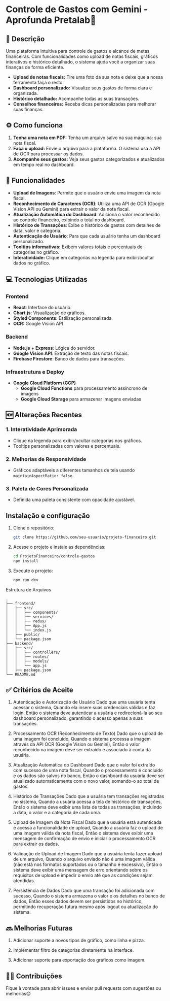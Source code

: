 # Controle de Gastos com Gemini - Aprofunda Pretalab💜

## 📄 **Descrição**

Uma plataforma intuitiva para controle de gastos e alcance de metas financeiras. Com funcionalidades como upload de notas fiscais, gráficos interativos e histórico detalhado, o sistema ajuda você a organizar suas finanças de forma eficiente.

- **Upload de notas fiscais:** Tire uma foto da sua nota e deixe que a nossa ferramenta faça o resto.
- **Dashboard personalizado:** Visualize seus gastos de forma clara e organizada.
- **Histórico detalhado:** Acompanhe todas as suas transações.
- **Conselhos financeiros:** Receba dicas personalizadas para melhorar suas finanças.

## ⚙️ Como funciona

1. **Tenha uma nota em PDF:** Tenha um arquivo salvo na sua máquina: sua nota fiscal.
2. **Faça o upload:** Envie o arquivo para a plataforma. O sistema usa a API de OCR para processar os dados.
3. **Acompanhe seus gastos:** Veja seus gastos categorizados e atualizados em tempo real no dashboard.

## 🔨 Funcionalidades

- **Upload de Imagens**: Permite que o usuário envie uma imagem da nota fiscal.
- **Reconhecimento de Caracteres (OCR)**: Utiliza uma API de OCR (Google Vision API ou Gemini) para extrair o valor da nota fiscal.
- **Atualização Automática do Dashboard**: Adiciona o valor reconhecido ao controle financeiro, exibindo o total no dashboard.
- **Histórico de Transações**: Exibe o histórico de gastos com detalhes de data, valor e categoria.
- **Autenticação de Usuário**: Para que cada usuário tenha um dashboard personalizado.
- **Tooltips informativas:** Exibem valores totais e percentuais de categorias no gráfico.
- **Interatividade:** Clique em categorias na legenda para exibir/ocultar dados no gráfico.


## 💻 Tecnologias Utilizadas

### Frontend

- **React**: Interface do usuário.
- **Chart.js**: Visualização de gráficos.
- **Styled Components**: Estilização personalizada.
- **OCR:** Google Vision API

### **Backend**
- **Node.js** + **Express**: Lógica do servidor.
- **Google Vision API**: Extração de texto das notas fiscais.
- **Firebase Firestore**: Banco de dados para transações.

### Infraestrutura e Deploy

- **Google Cloud Platform (GCP)**
  - **Google Cloud Functions** para processamento assíncrono de imagens
  - **Google Cloud Storage** para armazenar imagens enviadas

## 🆕 **Alterações Recentes**

### **1. Interatividade Aprimorada**
- Clique na legenda para exibir/ocultar categorias nos gráficos.
- Tooltips personalizadas com valores e percentuais.

### **2. Melhorias de Responsividade**
- Gráficos adaptáveis a diferentes tamanhos de tela usando `maintainAspectRatio: false`.

### **3. Paleta de Cores Personalizada**
- Definida uma paleta consistente com opacidade ajustável.


## Instalação e configuração

1. Clone o repositório:

   ```bash
   git clone https://github.com/seu-usuario/projeto-financeiro.git

   ```

2. Acesse o projeto e instale as dependências:
   ```bash
   cd ProjetoFinanceiro/controle-gastos
   npm install
   ```

3. Execute o prrojeto:
   ```bash
   npm run dev
   ```

Estrutura de Arquivos

```
.
├── frontend/
│   ├── src/
│   │   ├── components/
│   │   ├── services/
│   │   ├── redux/
│   │   ├── App.js
│   │   └── index.js
│   ├── public/
│   └── package.json
├── backend/
│   ├── src/
│   │   ├── controllers/
│   │   ├── routes/
│   │   ├── models/
│   │   └── app.js
│   ├── package.json
└── README.md
```

## ✅ Critérios de Aceite

1. Autenticação e Autorização de Usuário
   Dado que uma usuária tenta acessar o sistema,
   Quando ela insere suas credenciais válidas e faz login,
   Então o sistema deve autenticar a usuária e redirecioná-la ao seu dashboard personalizado, garantindo o acesso apenas a suas transações.

2. Processamento OCR (Reconhecimento de Texto)
   Dado que o upload de uma imagem foi concluído,
   Quando o sistema processa a imagem através da API OCR (Google Vision ou Gemini),
   Então o valor reconhecido na imagem deve ser extraído e associado à conta da usuária.

3. Atualização Automática do Dashboard
   Dado que o valor foi extraído com sucesso de uma nota fiscal,
   Quando o processamento é concluído e os dados são salvos no banco,
   Então o dashboard da usuária deve ser atualizado automaticamente com o novo valor, somando-o ao total de gastos.

4. Histórico de Transações
   Dado que a usuária tem transações registradas no sistema,
   Quando a usuária acessa a tela de histórico de transações,
   Então o sistema deve exibir uma lista de todas as transações, incluindo a data, o valor e a categoria de cada uma.

5. Upload de Imagem da Nota Fiscal
   Dado que a usuária está autenticada e acessa a funcionalidade de upload,
   Quando a usuária faz o upload de uma imagem válida da nota fiscal,
   Então o sistema deve exibir uma mensagem de confirmação de envio e iniciar o processamento OCR para extrair os dados.

6. Validação de Upload de Imagem
   Dado que a usuária tenta fazer upload de um arquivo,
   Quando o arquivo enviado não é uma imagem válida (não está nos formatos suportados ou o tamanho é excessivo),
   Então o sistema deve exibir uma mensagem de erro orientando sobre os requisitos de upload e impedir o envio até que as condições sejam atendidas.

7. Persistência de Dados
   Dado que uma transação foi adicionada com sucesso,
   Quando o sistema armazena o valor e os detalhes no banco de dados,
   Então esses dados devem ser persistidos no histórico, permitindo recuperação futura mesmo após logout ou atualização do sistema.

## 🔜 Melhorias Futuras

1. Adicionar suporte a novos tipos de gráfico, como linha e pizza.

2. Implementar filtro de categorias diretamente na interface.
   
3. Adicionar suporte para exportação dos gráficos como imagem.

 ## 💪🏽 Contribuições

 Fique à vontade para abrir issues e enviar pull requests com sugestões ou melhorias😊